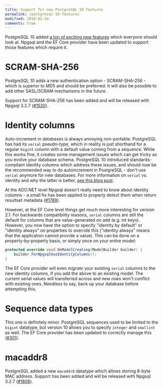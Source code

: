 ```yaml
---
title: Support for new PostgreSQL 10 features
permalink: /postgresql-10-features
modified: 2018-02-24
comments: true
---
```

PostgreSQL 10 added [a ton of exciting new features](https://www.postgresql.org/docs/devel/static/release-10.html) which everyone should look at. Npgsql and the EF Core provider have been updated to support those features which require it.

# SCRAM-SHA-256

PostgreSQL 10 adds a new authentication option - SCRAM-SHA-256 - which is superior to MD5 and should be preferred. It will also be possible to add other SASL/SCRAM mechanisms in the future.

Support for SCRAM-SHA-256 has been added and will be released with Npgsql 3.2.7 ([#1530](https://github.com/npgsql/npgsql/issues/1530)).

# Identity columns

Auto-increment in databases is always annoying non-portable. PostgreSQL has had its `serial` pseudo-type, which in reality is just shorthand for a regular `bigint` column with a default value coming from a sequence. While this works fine, it creates some management issues which can get tricky as you evolve your database schema. PostgreSQL 10 introduced standards-compliant identity columns which address these issues, and should now be the recommended way to do autoincrement in PostgreSQL - don't use `serial` anymore for new databases. For more information on `serial` vs. identity and why the latter is better, [see this blog post](https://blog.2ndquadrant.com/postgresql-10-identity-columns/).

At the ADO.NET level Npgsql doesn't really need to know about identity columns - a small fix has been applied to properly detect them when return resultset metadata ([#1789](https://github.com/npgsql/npgsql/issues/1789)).

However, at the EF Core level things get much more interesting for version 2.1. For backwards compatibility reasons, `serial` columns are still the default for columns that are value-generated on add (e.g. int keys). However, you now have the option to specify "identity by default" or "identity always" on properties to override this ("identity always" means that the application cannot provide a value). This can be done on a property-by-property basis, or simply once on your entire model:

```c#
protected override void OnModelCreating(ModelBuilder builder) {
    builder.ForNpgsqlUseIdentityColumns();
}
```

The EF Core provider will even *migrate* your existing `serial` columns to the new identity columns, if you add the above to an existing model. The current serial values will transferred across and new rows won't conflict with existing ones. Needless to say, back up your database before attempting this.

# Sequence data types

This one is definitely minor. PostgreSQL sequences used to be limited to the `bigint` datatype, but version 10 allows you to specify `integer` and `smallint` as well. The EF Core provider has been updated to correctly manage this ([#301](https://github.com/npgsql/Npgsql.EntityFrameworkCore.PostgreSQL/issues/301)).

# macaddr8

PostgreSQL added a new `macaddr8` datatype which allows storing 8-byte MAC address. Support has been added and will be released with Npgsql 3.2.7 ([#1806](https://github.com/npgsql/npgsql/issues/1806)).
